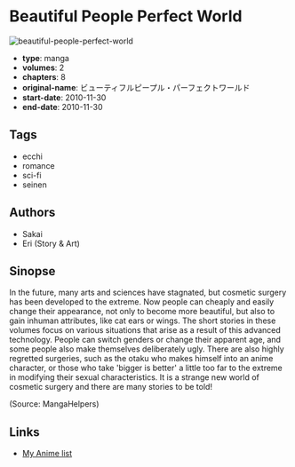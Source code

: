 # Beautiful People Perfect World

![beautiful-people-perfect-world](https://cdn.myanimelist.net/images/manga/4/146317.jpg)

-   **type**: manga
-   **volumes**: 2
-   **chapters**: 8
-   **original-name**: ビューティフルピープル・パーフェクトワールド
-   **start-date**: 2010-11-30
-   **end-date**: 2010-11-30

## Tags

-   ecchi
-   romance
-   sci-fi
-   seinen

## Authors

-   Sakai
-   Eri (Story & Art)

## Sinopse

In the future, many arts and sciences have stagnated, but cosmetic surgery has been developed to the extreme. Now people can cheaply and easily change their appearance, not only to become more beautiful, but also to gain inhuman attributes, like cat ears or wings. The short stories in these volumes focus on various situations that arise as a result of this advanced technology. People can switch genders or change their apparent age, and some people also make themselves deliberately ugly. There are also highly regretted surgeries, such as the otaku who makes himself into an anime character, or those who take 'bigger is better' a little too far to the extreme in modifying their sexual characteristics. It is a strange new world of cosmetic surgery and there are many stories to be told!

(Source: MangaHelpers)

## Links

-   [My Anime list](https://myanimelist.net/manga/83893/Beautiful_People_Perfect_World)
